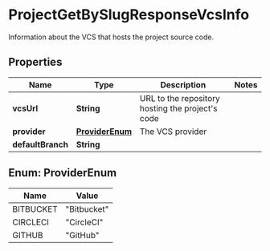 

# ProjectGetBySlugResponseVcsInfo

Information about the VCS that hosts the project source code.

## Properties

| Name | Type | Description | Notes |
|------------ | ------------- | ------------- | -------------|
|**vcsUrl** | **String** | URL to the repository hosting the project&#39;s code |  |
|**provider** | [**ProviderEnum**](#ProviderEnum) | The VCS provider |  |
|**defaultBranch** | **String** |  |  |



## Enum: ProviderEnum

| Name | Value |
|---- | -----|
| BITBUCKET | &quot;Bitbucket&quot; |
| CIRCLECI | &quot;CircleCI&quot; |
| GITHUB | &quot;GitHub&quot; |



